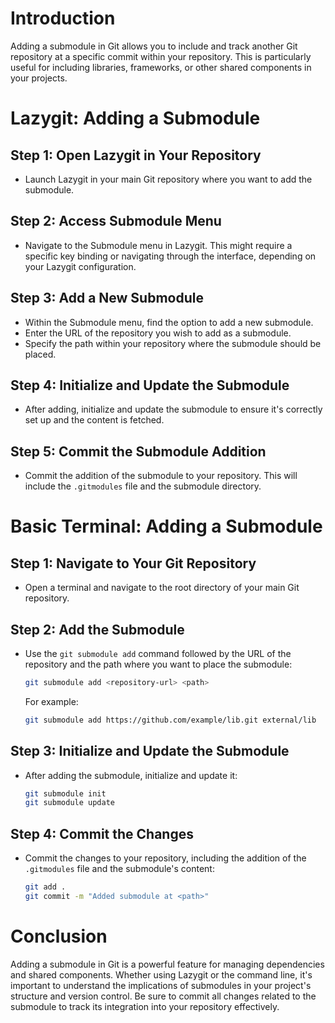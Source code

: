 # Introduction
Adding a submodule in Git allows you to include and track another Git repository at a specific commit within your repository. This is particularly useful for including libraries, frameworks, or other shared components in your projects.

# Lazygit: Adding a Submodule
## Step 1: Open Lazygit in Your Repository
- Launch Lazygit in your main Git repository where you want to add the submodule.

## Step 2: Access Submodule Menu
- Navigate to the Submodule menu in Lazygit. This might require a specific key binding or navigating through the interface, depending on your Lazygit configuration.

## Step 3: Add a New Submodule
- Within the Submodule menu, find the option to add a new submodule.
- Enter the URL of the repository you wish to add as a submodule.
- Specify the path within your repository where the submodule should be placed.

## Step 4: Initialize and Update the Submodule
- After adding, initialize and update the submodule to ensure it's correctly set up and the content is fetched.

## Step 5: Commit the Submodule Addition
- Commit the addition of the submodule to your repository. This will include the `.gitmodules` file and the submodule directory.

# Basic Terminal: Adding a Submodule
## Step 1: Navigate to Your Git Repository
- Open a terminal and navigate to the root directory of your main Git repository.

## Step 2: Add the Submodule
- Use the `git submodule add` command followed by the URL of the repository and the path where you want to place the submodule:

  ```bash
  git submodule add <repository-url> <path>
  ```

  For example:

  ```bash
  git submodule add https://github.com/example/lib.git external/lib
  ```

## Step 3: Initialize and Update the Submodule
- After adding the submodule, initialize and update it:

  ```bash
  git submodule init
  git submodule update
  ```

## Step 4: Commit the Changes
- Commit the changes to your repository, including the addition of the `.gitmodules` file and the submodule's content:

  ```bash
  git add .
  git commit -m "Added submodule at <path>"
  ```

# Conclusion
Adding a submodule in Git is a powerful feature for managing dependencies and shared components. Whether using Lazygit or the command line, it's important to understand the implications of submodules in your project's structure and version control. Be sure to commit all changes related to the submodule to track its integration into your repository effectively.
